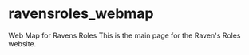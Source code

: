 # ravensroles_webmap
Web Map for Ravens Roles
This is the main page for the Raven's Roles website. 
